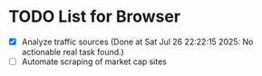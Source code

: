 # TODO List for Browser

- [x] Analyze traffic sources  (Done at Sat Jul 26 22:22:15 2025: No actionable real task found.)
- [ ] Automate scraping of market cap sites